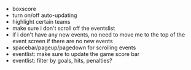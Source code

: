 - boxscore
- turn on/off auto-updating
- highlight certain teams
- make sure i don't scroll off the eventslist
- if i don't have any new events, no need to move me to the top of the event screen if there are no new events
- spacebar/pageup/pagedown for scrolling events
- eventlist: make sure to update the game score bar
- eventlist: filter by goals, hits, penalties?